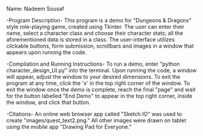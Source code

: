 Name: Nadeem Sousaf

-Program Description- 
This program is a demo for "Dungeons & Dragons" style role-playing game, created using Tkinter. The user can enter their name, select a character class and choose their character stats; all the aforementioned data is stored in a class. The user-interface utilizes clickable buttons, form submission, scrollbars and images in a window that appears upon running the code.

-Compilation and Running Instructions- 
To run a demo, enter "python character_design_UI.py" into the terminal. Upon running the code, a window will appear, adjust the window to your desired dimensions. To exit the program at any time, click the 'x' in the top right corner of the window. To exit the window once the demo is complete, reach the final "page" and wait for the button labelled "End Demo" to appear in the top right corner, inside the window, and click that button.

-Citations-
An online web browser app called "Sketch.IO" was used to create "images/quest_text2.png." All other images were drawn on tablet using the mobile app "Drawing Pad for Everyone."